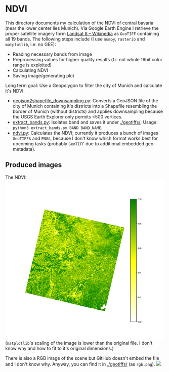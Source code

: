 # NDVI #
This directory documents my calculation of the NDVI of central bavaria (near the lower center lies Munich). Via Google Earth Engine I retrieve the proper satellite imagery form [Landsat 8 – Wikipedia](https://en.wikipedia.org/wiki/Landsat_8) as `GeoTIFF` containing all 19 bands. The following steps include (I use `numpy`, `rasterio` and `matplotlib`, i.e. no GEE):
  - Reading necessary bands from image
  - Preprocessing values for higher quality results (f.i. not whole 16bit color range is exploited)
  - Calculating NDVI
  - Saving image/generating plot

Long term goal: Use a Geopolygon to filter the city of Munich and calculate it's NDVI.

- [geojson2shapefile_downsampling.py](./geojson2shapefile_downsampling.py): Converts a GeoJSON file of the city of Munich containing it's districts into a Shapefile resembling the border of Munich (without districts) and applies downsampling because the USGS Earth Explorer only permits <500 vertices.
- [extract_bands.py](./extract_bands.py): Isolates band and saves it under [./geotiffs/](./geotiffs/); Usage: `python3 extract_bands.py BAND BAND_NAME`.
- [ndvi.py](./ndvi.py): Calculates the NDVI; currently it produces a bunch of images `GeoTIFF`s and `PNG`s, because I don't know which format works best for upcoming tasks (probably `GeoTIFF` due to additional embedded geo-metadata).

## Produced images
The NDVI:
![](./geotiffs/ndvi-whylgn-legend.png)
(`matplotlib`'s scaling of the image is lower than the original file. I don't know why and how to fit to it's original dimensions.)

There is also a RGB image of the scene but GitHub doesn't embed the file and I don't know why. Anyway, you can find it in [./geotiffs/](./geotiffs/) (as `rgb.png`).
![](./geotiffs/rgb.tiff)
